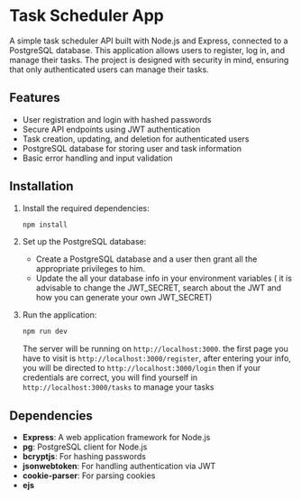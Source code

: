 # Task Scheduler App

A simple task scheduler API built with Node.js and Express, connected to a PostgreSQL database. This application allows users to register, log in, and manage their tasks. The project is designed with security in mind, ensuring that only authenticated users can manage their tasks.

## Features

- User registration and login with hashed passwords
- Secure API endpoints using JWT authentication
- Task creation, updating, and deletion for authenticated users
- PostgreSQL database for storing user and task information
- Basic error handling and input validation

## Installation

1. Install the required dependencies:
   ```bash
   npm install
   ```

2. Set up the PostgreSQL database:
   - Create a PostgreSQL database and a user then grant all the  appropriate privileges to him.
   - Update the all your database info  in your environment variables ( it is advisable to change the JWT_SECRET, search about the JWT and how you can generate your own JWT_SECRET)

3. Run the application:
   ```bash
   npm run dev
   ```

   The server will be running on `http://localhost:3000`.
   the first page you have to visit is `http://localhost:3000/register`, after entering your info, you will be directed to `http://localhost:3000/login` then if your credentials are correct, you will find yourself in `http://localhost:3000/tasks` to manage your tasks


## Dependencies

- **Express**: A web application framework for Node.js
- **pg**: PostgreSQL client for Node.js
- **bcryptjs**: For hashing passwords
- **jsonwebtoken**: For handling authentication via JWT
- **cookie-parser**: For parsing cookies
- **ejs**


